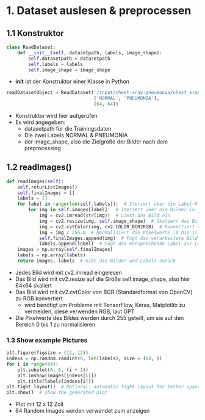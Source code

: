 # 1. Dataset auslesen & preprocessen
## 1.1 Konstruktor
```python
class ReadDataset:
    def __init__(self, datasetpath, labels, image_shape):
        self.datasetpath = datasetpath
        self.labels = labels
        self.image_shape = image_shape
```

* __init__ ist der Konstruktor einer Klasse in Python

```python
readDatasetObject = ReadDataset('/input/chest-xray-pneumonia/chest_xray/train',
                                ['NORMAL', 'PNEUMONIA'],
                                (64, 64))

```
* Konstruktor wird hier aufgerufen
* Es wird angegeben:
  * datasetpath für die Trainingsdaten
  * Die zwei Labels NORMAL & PNEUMONIA
  * der image_shape, also die Zielgröße der Bilder nach dem preprocessing

## 1.2 readImages()

```python
def readImages(self):
    self.returListImages()  
    self.finalImages = []  
    labels = []  
    for label in range(len(self.labels)):  # Iteriert über die Label-Klassen
        for img in self.images[label]:  # Iteriert über die Bilder in jeder Label-Klasse
            img = cv2.imread(str(img))  # Liest das Bild ein
            img = cv2.resize(img, self.image_shape)  # Skaliert das Bild auf die angegebene Größe
            img = cv2.cvtColor(img, cv2.COLOR_BGR2RGB)  # Konvertiert das Bild von BGR zu RGB
            img = img / 255.0  # Normalisiert die Pixelwerte (0 bis 1)
            self.finalImages.append(img)  # Fügt das verarbeitete Bild zur Liste hinzu
            labels.append(label)  # Fügt das entsprechende Label zur Label-Liste hinzu
    images = np.array(self.finalImages)  
    labels = np.array(labels)  
    return images, labels  # Gibt die Bilder und Labels zurück

```
* Jedes Bild wird mit cv2.imread eingelesen
* Das Bild wird mit cv2.resize auf die Größe self.image_shape, also hier 64x64 skaliert
* Das Bild wird mit cv2.cvtColor von BGR (Standardformat von OpenCV) zu RGB konvertiert
  * wird benötigt um Probleme mit TensorFlow, Keras, Matplotlib zu vermeiden, diese verwenden RGB, laut GPT
* Die Pixelwerte des Bildes werden durch 255 geteilt, um sie auf den Bereich 0 bis 1 zu normalisieren

### 1.3 Show example Pictures
```python
plt.figure(figsize = (12, 12))
indexs = np.random.randint(0, len(labels), size = (64, ))
for i in range(64):
    plt.subplot(8, 8, (i + 1))
    plt.imshow(images[indexs[i]])
    plt.title(labels[indexs[i]])
plt.tight_layout()  # Optional: automatic tight Layout for better space usage
plt.show()  # show the generated plot
```
* Plot mit 12 x  12 Zoll
* 64 Random Images werden verwendet zum anzeigen

